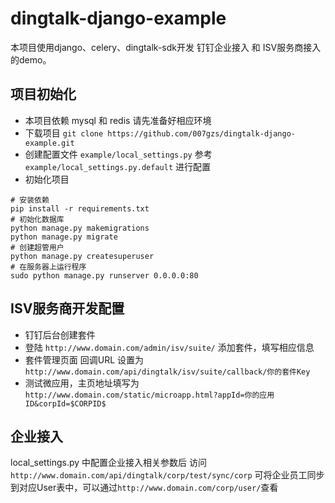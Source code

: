 # dingtalk-django-example

本项目使用django、celery、dingtalk-sdk开发 钉钉企业接入 和 ISV服务商接入 的demo。

项目初始化
----------
- 本项目依赖 mysql 和 redis 请先准备好相应环境
- 下载项目 `git clone https://github.com/007gzs/dingtalk-django-example.git`
- 创建配置文件 `example/local_settings.py` 参考 `example/local_settings.py.default` 进行配置
- 初始化项目 
```
# 安装依赖
pip install -r requirements.txt
# 初始化数据库
python manage.py makemigrations
python manage.py migrate
# 创建超管用户
python manage.py createsuperuser
# 在服务器上运行程序
sudo python manage.py runserver 0.0.0.0:80
```

ISV服务商开发配置
----------------
- 钉钉后台创建套件
- 登陆 `http://www.domain.com/admin/isv/suite/` 添加套件，填写相应信息
- 套件管理页面 回调URL 设置为 `http://www.domain.com/api/dingtalk/isv/suite/callback/你的套件Key`
- 测试微应用，主页地址填写为 `http://www.domain.com/static/microapp.html?appId=你的应用ID&corpId=$CORPID$` 

企业接入
--------
local_settings.py 中配置企业接入相关参数后 访问 `http://www.domain.com/api/dingtalk/corp/test/sync/corp` 可将企业员工同步到对应User表中，可以通过`http://www.domain.com/corp/user/`查看
